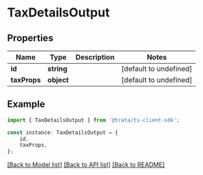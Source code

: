 # TaxDetailsOutput


## Properties

Name | Type | Description | Notes
------------ | ------------- | ------------- | -------------
**id** | **string** |  | [default to undefined]
**taxProps** | **object** |  | [default to undefined]

## Example

```typescript
import { TaxDetailsOutput } from '@trata/ts-client-sdk';

const instance: TaxDetailsOutput = {
    id,
    taxProps,
};
```

[[Back to Model list]](../README.md#documentation-for-models) [[Back to API list]](../README.md#documentation-for-api-endpoints) [[Back to README]](../README.md)
